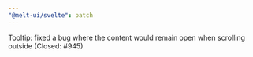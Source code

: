 ```yaml
---
"@melt-ui/svelte": patch
---
```


Tooltip: fixed a bug where the content would remain open when scrolling outside (Closed: #945)
